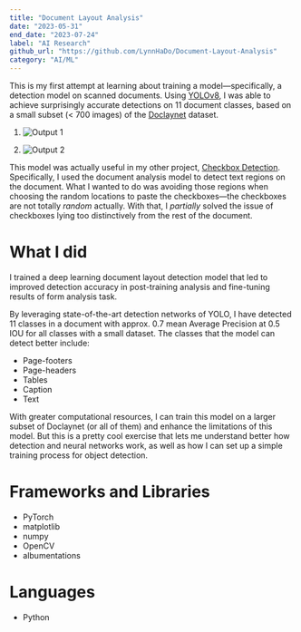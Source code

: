 ```yaml
---
title: "Document Layout Analysis"
date: "2023-05-31"
end_date: "2023-07-24"
label: "AI Research"
github_url: "https://github.com/LynnHaDo/Document-Layout-Analysis"
category: "AI/ML"
---
```


This is my first attempt at learning about training a model—specifically, a detection model on scanned documents. Using [YOLOv8](https://docs.ultralytics.com/models/yolov8/), I was able to achieve surprisingly accurate detections on 11 document classes, based on a small subset (< 700 images) of the [Doclaynet](https://github.com/DS4SD/DocLayNet) dataset. 

1. ![Output 1](/projects/document-layout-analysis/screenshot.png)

2. ![Output 2](/projects/document-layout-analysis/screenshot1.png)

This model was actually useful in my other project, [Checkbox Detection](/projects/checkbox-detection). Specifically, I used the document analysis model to detect text regions on the document. What I wanted to do was avoiding those regions when choosing the random locations to paste the checkboxes—the checkboxes are not totally *random* actually. With that, I *partially* solved the issue of checkboxes lying too distinctively from the rest of the document. 

# What I did

I trained a deep learning document layout detection model that led to improved detection accuracy in post-training analysis and fine-tuning results of form analysis task. 

By leveraging state-of-the-art detection networks of YOLO, I have detected 11 classes in a document with approx. 0.7 mean Average Precision at 0.5 IOU for all classes with a small dataset. The classes that the model can detect better include: 

- Page-footers
- Page-headers
- Tables
- Caption
- Text 

With greater computational resources, I can train this model on a larger subset of Doclaynet (or all of them) and enhance the limitations of this model. But this is a pretty cool exercise that lets me understand better how detection and neural networks work, as well as how I can set up a simple training process for object detection. 

# Frameworks and Libraries

- PyTorch
- matplotlib
- numpy
- OpenCV
- albumentations

# Languages

- Python